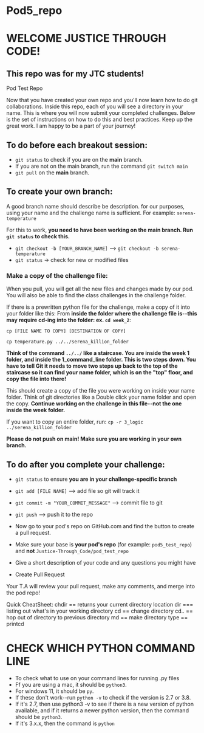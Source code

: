 # Pod5_repo
# WELCOME JUSTICE THROUGH CODE!
## This repo was for my JTC students!
Pod Test Repo

Now that you have created your own repo and you'll now learn how to do git collaborations. Inside this repo, each of you will see a directory in your name. This is where you will now submit your completed challenges. Below is the set of instructions on how to do this and best practices.
Keep up the great work. I am happy to be a part of your journey!

## To do before each breakout session:
- `git status` to check if you are on the **main** branch.
- If you are not on the main branch, run the command `git switch main`
- `git pull` on the **main** branch.

## To create your own branch:
A good branch name should describe be description.
for our purposes, using your name and the challenge name is sufficient.
For example: `serena-temperature`

For this to work, **you need to have been working on the main branch. Run `git status` to check this.**

- `git checkout -b [YOUR_BRANCH_NAME]` --> `git checkout -b serena-temperature`
- `git status` -> check for new or modified files

### Make a copy of the challenge file:

When you pull, you will get all the new files and changes made by our pod.
You will also be able to find the class challenges in the challenge folder.

If there is a prewritten python file for the challenge, make a copy of it into your folder like this:
From **inside the folder where the challenge file is--this may require cd-ing into the folder: ex. `cd week_2`**:

`cp [FILE NAME TO COPY] [DESTINATION OF COPY]`

`cp temperature.py ../../serena_killion_folder`

**Think of the command `../../` like a staircase. You are inside the week 1 folder, and inside the 1_command_line folder. This is two steps down. You have to tell Git it needs to move two steps up back to the top of the staircase so it can find your name folder, which is on the "top" floor, and copy the file into there!** 

This should create a copy of the file you were working on inside your name folder. Think of git directories like a 
Double click your name folder and open the copy. **Continue working on the challenge in this file--not the one inside the week folder.**

If you want to copy an entire folder, run: `cp -r 3_logic ../serena_killion_folder`

**Please do not push on main! Make sure you are working in your own branch.**

## To do after you complete your challenge:
- `git status` to ensure **you are in your challenge-specific branch**
- `git add [FILE NAME]` --> add file so git will track it
- `git commit -m "YOUR_COMMIT_MESSAGE"` --> commit file to git
- `git push` --> push it to the repo

- Now go to your pod's repo on GitHub.com and find the button to create a pull request.
- Make sure your base is **your pod's repo** (for example: `pod5_test_repo`) and **not** `Justice-Through_Code/pod_test_repo`
- Give a short description of your code and any questions you might have
- Create Pull Request

Your T.A will review your pull request, make any comments, and merge into the pod repo!

Quick CheatSheet:
chdir == returns your current directory location
dir === listing out what's in your working directory
cd == change directory
cd.. == hop out of directory to previous directory
md == make directory
type == printcd

# CHECK WHICH PYTHON COMMAND LINE 
- To check what to use on your command lines for running .py files
- Ff you are using a mac, it should be `python3`. 
- For windows 11, it should be `py`. 
- If these don't work--run `python -v` to check if the version is 2.7 or 3.8. 
- If it's 2.7, then use python3 -v to see if there is a new version of python available, and if it returns a newer python version, then the command should be `python3`. 
- If it's 3.x.x, then the command is `python`
